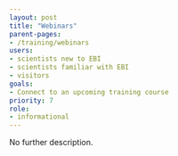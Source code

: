 ```yaml
---
layout: post
title: "Webinars"
parent-pages:
- /training/webinars
users:
- scientists new to EBI
- scientists familiar with EBI
- visitors
goals:
- Connect to an upcoming training course
priority: 7
role:
- informational
---
```


No further description.
